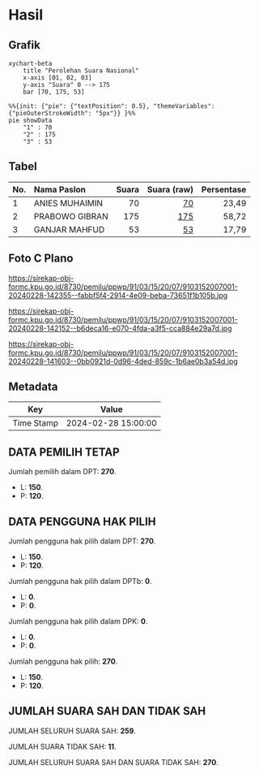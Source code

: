 # Hasil

## Grafik

```mermaid
xychart-beta
    title "Perolehan Suara Nasional"
    x-axis [01, 02, 03]
    y-axis "Suara" 0 --> 175
    bar [70, 175, 53]
```

```mermaid
%%{init: {"pie": {"textPosition": 0.5}, "themeVariables": {"pieOuterStrokeWidth": "5px"}} }%%
pie showData
    "1" : 70
    "2" : 175
    "3" : 53
```

## Tabel

| No. | Nama Paslon    | Suara | Suara (raw) | Persentase |
|:--- |:-------------- | -----:| -----------:| ----------:|
| 1   | ANIES MUHAIMIN | 70    | [70][p-1]   | 23,49      |
| 2   | PRABOWO GIBRAN | 175   | [175][p-2]  | 58,72      |
| 3   | GANJAR MAHFUD  | 53    | [53][p-3]   | 17,79      |


[p-1]: https://github.com/gigit-pemilu/pemilu-2024/blob/main/pilpres/hitung-suara/sub/91-papua/sub/03-jayapura/sub/15-yapsi/sub/2007-taqwa-bangun/sub/001-tps/sub/paslon-1.txt
[p-2]: https://github.com/gigit-pemilu/pemilu-2024/blob/main/pilpres/hitung-suara/sub/91-papua/sub/03-jayapura/sub/15-yapsi/sub/2007-taqwa-bangun/sub/001-tps/sub/paslon-2.txt
[p-3]: https://github.com/gigit-pemilu/pemilu-2024/blob/main/pilpres/hitung-suara/sub/91-papua/sub/03-jayapura/sub/15-yapsi/sub/2007-taqwa-bangun/sub/001-tps/sub/paslon-3.txt

## Foto C Plano

https://sirekap-obj-formc.kpu.go.id/8730/pemilu/ppwp/91/03/15/20/07/9103152007001-20240228-142355--fabbf5f4-2914-4e09-beba-73651f1b105b.jpg

https://sirekap-obj-formc.kpu.go.id/8730/pemilu/ppwp/91/03/15/20/07/9103152007001-20240228-142152--b6deca16-e070-4fda-a3f5-cca884e29a7d.jpg

https://sirekap-obj-formc.kpu.go.id/8730/pemilu/ppwp/91/03/15/20/07/9103152007001-20240228-141603--0bb0921d-0d96-4ded-859c-1b6ae0b3a54d.jpg


## Metadata

| Key        | Value               |
| ---------- | ------------------- |
| Time Stamp | 2024-02-28 15:00:00 |


## DATA PEMILIH TETAP

Jumlah pemilih dalam DPT: **270**.
 * L: **150**.
 * P: **120**.

## DATA PENGGUNA HAK PILIH

Jumlah pengguna hak pilih dalam DPT: **270**.
 * L: **150**.
 * P: **120**.

Jumlah pengguna hak pilih dalam DPTb: **0**.
 * L: **0**.
 * P: **0**.

Jumlah pengguna hak pilih dalam DPK: **0**.
 * L: **0**.
 * P: **0**.

Jumlah pengguna hak pilih: **270**.
 * L: **150**.
 * P: **120**.

## JUMLAH SUARA SAH DAN TIDAK SAH

JUMLAH SELURUH SUARA SAH: **259**.

JUMLAH SUARA TIDAK SAH: **11**.

JUMLAH SELURUH SUARA SAH DAN SUARA TIDAK SAH: **270**.


